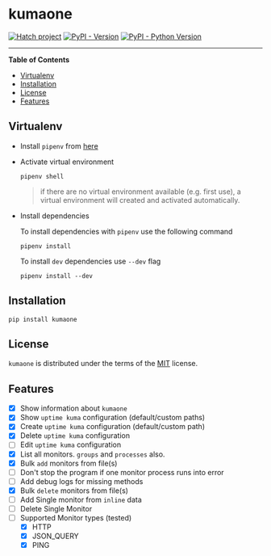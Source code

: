 # kumaone

[![Hatch project](https://img.shields.io/badge/%F0%9F%A5%9A-Hatch-4051b5.svg)](https://github.com/pypa/hatch)
[![PyPI - Version](https://img.shields.io/pypi/v/kumaone.svg)](https://pypi.org/project/kumaone)
[![PyPI - Python Version](https://img.shields.io/pypi/pyversions/kumaone.svg)](https://pypi.org/project/kumaone)

-----

**Table of Contents**

- [Virtualenv](#virtualenv)
- [Installation](#installation)
- [License](#license)
- [Features](#features)

## Virtualenv

- Install `pipenv` from [here](https://pipenv.pypa.io/en/latest/installation/)

- Activate virtual environment

  ```shell
  pipenv shell
  ```

  > if there are no virtual environment available (e.g. first use), a virtual environment will created and activated
    automatically.

- Install dependencies

  To install dependencies with `pipenv` use the following command

  ```shell
  pipenv install
  ```

  To install `dev` dependencies use `--dev` flag

  ```shell
  pipenv install --dev
  ```

## Installation

```console
pip install kumaone
```

## License

`kumaone` is distributed under the terms of the [MIT](https://spdx.org/licenses/MIT.html) license.

## Features

- [x] Show information about `kumaone`
- [x] Show `uptime kuma` configuration (default/custom paths)
- [x] Create `uptime kuma` configuration (default/custom path)
- [x] Delete `uptime kuma` configuration
- [ ] Edit `uptime kuma` configuration
- [x] List all monitors. `groups` and `processes` also.
- [x] Bulk `add` monitors from file(s)
- [ ] Don't stop the program if one monitor process runs into error
- [ ] Add debug logs for missing methods
- [x] Bulk `delete` monitors from file(s)
- [ ] Add Single monitor from `inline` data
- [ ] Delete Single Monitor
- [ ] Supported Monitor types (tested)
  - [x] HTTP
  - [x] JSON_QUERY
  - [x] PING
